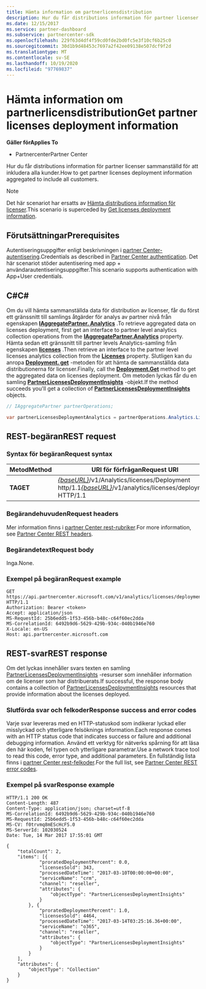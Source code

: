 ```yaml
---
title: Hämta information om partnerlicensdistribution
description: Hur du får distributions information för partner licenser sammanställd för att inkludera alla kunder.
ms.date: 12/15/2017
ms.service: partner-dashboard
ms.subservice: partnercenter-sdk
ms.openlocfilehash: 229f63d4df4f59cd0fde2bd0fc5e3f10cf6b25c0
ms.sourcegitcommit: 30d1b9d48453c7697a2f42ee09138e507dcf9f2d
ms.translationtype: MT
ms.contentlocale: sv-SE
ms.lasthandoff: 10/19/2020
ms.locfileid: "97769837"
---
```

# <a name="get-partner-licenses-deployment-information"></a><span data-ttu-id="75533-103">Hämta information om partnerlicensdistribution</span><span class="sxs-lookup"><span data-stu-id="75533-103">Get partner licenses deployment information</span></span>

<span data-ttu-id="75533-104">**Gäller för**</span><span class="sxs-lookup"><span data-stu-id="75533-104">**Applies To**</span></span>

- <span data-ttu-id="75533-105">Partnercenter</span><span class="sxs-lookup"><span data-stu-id="75533-105">Partner Center</span></span>

<span data-ttu-id="75533-106">Hur du får distributions information för partner licenser sammanställd för att inkludera alla kunder.</span><span class="sxs-lookup"><span data-stu-id="75533-106">How to get partner licenses deployment information aggregated to include all customers.</span></span>

> [!NOTE]
> <span data-ttu-id="75533-107">Det här scenariot har ersatts av [Hämta distributions information för licenser](get-licenses-deployment-information.md).</span><span class="sxs-lookup"><span data-stu-id="75533-107">This scenario is superceded by [Get licenses deployment information](get-licenses-deployment-information.md).</span></span>

## <a name="prerequisites"></a><span data-ttu-id="75533-108">Förutsättningar</span><span class="sxs-lookup"><span data-stu-id="75533-108">Prerequisites</span></span>

<span data-ttu-id="75533-109">Autentiseringsuppgifter enligt beskrivningen i [partner Center-autentisering](partner-center-authentication.md).</span><span class="sxs-lookup"><span data-stu-id="75533-109">Credentials as described in [Partner Center authentication](partner-center-authentication.md).</span></span> <span data-ttu-id="75533-110">Det här scenariot stöder autentisering med app + användarautentiseringsuppgifter.</span><span class="sxs-lookup"><span data-stu-id="75533-110">This scenario supports authentication with App+User credentials.</span></span>

## <a name="c"></a><span data-ttu-id="75533-111">C\#</span><span class="sxs-lookup"><span data-stu-id="75533-111">C\#</span></span>

<span data-ttu-id="75533-112">Om du vill hämta sammanställda data för distribution av licenser, får du först ett gränssnitt till samlings åtgärder för analys av partner nivå från egenskapen [**IAggregatePartner. Analytics**](/dotnet/api/microsoft.store.partnercenter.ipartner.analytics) .</span><span class="sxs-lookup"><span data-stu-id="75533-112">To retrieve aggregated data on licenses deployment, first get an interface to partner level analytics collection operations from the [**IAggregatePartner.Analytics**](/dotnet/api/microsoft.store.partnercenter.ipartner.analytics) property.</span></span> <span data-ttu-id="75533-113">Hämta sedan ett gränssnitt till partner levels Analytics-samling från egenskapen [**licenses**](/dotnet/api/microsoft.store.partnercenter.analytics.ipartneranalyticscollection.licenses) .</span><span class="sxs-lookup"><span data-stu-id="75533-113">Then retrieve an interface to the partner level licenses analytics collection from the [**Licenses**](/dotnet/api/microsoft.store.partnercenter.analytics.ipartneranalyticscollection.licenses) property.</span></span> <span data-ttu-id="75533-114">Slutligen kan du anropa [**Deployment. get**](/dotnet/api/microsoft.store.partnercenter.genericoperations.ientireentitycollectionretrievaloperations-2.get) -metoden för att hämta de sammanställda data distributionerna för licenser.</span><span class="sxs-lookup"><span data-stu-id="75533-114">Finally, call the [**Deployment.Get**](/dotnet/api/microsoft.store.partnercenter.genericoperations.ientireentitycollectionretrievaloperations-2.get) method to get the aggregated data on licenses deployment.</span></span> <span data-ttu-id="75533-115">Om metoden lyckas får du en samling [**PartnerLicensesDeploymentInsights**](/dotnet/api/microsoft.store.partnercenter.models.analytics.partnerlicensesdeploymentinsights) -objekt.</span><span class="sxs-lookup"><span data-stu-id="75533-115">If the method succeeds you'll get a collection of [**PartnerLicensesDeploymentInsights**](/dotnet/api/microsoft.store.partnercenter.models.analytics.partnerlicensesdeploymentinsights) objects.</span></span>

``` csharp
// IAggregatePartner partnerOperations;

var partnerLicensesDeploymentAnalytics = partnerOperations.Analytics.Licenses.Deployment.Get();
```

## <a name="rest-request"></a><span data-ttu-id="75533-116">REST-begäran</span><span class="sxs-lookup"><span data-stu-id="75533-116">REST request</span></span>

### <a name="request-syntax"></a><span data-ttu-id="75533-117">Syntax för begäran</span><span class="sxs-lookup"><span data-stu-id="75533-117">Request syntax</span></span>

| <span data-ttu-id="75533-118">Metod</span><span class="sxs-lookup"><span data-stu-id="75533-118">Method</span></span>  | <span data-ttu-id="75533-119">URI för förfrågan</span><span class="sxs-lookup"><span data-stu-id="75533-119">Request URI</span></span>                                                                           |
|---------|---------------------------------------------------------------------------------------|
| <span data-ttu-id="75533-120">**TA**</span><span class="sxs-lookup"><span data-stu-id="75533-120">**GET**</span></span> | <span data-ttu-id="75533-121">[*{baseURL}*](partner-center-rest-urls.md)/v1/Analytics/licenses/Deployment http/1.1</span><span class="sxs-lookup"><span data-stu-id="75533-121">[*{baseURL}*](partner-center-rest-urls.md)/v1/analytics/licenses/deployment HTTP/1.1</span></span> |

### <a name="request-headers"></a><span data-ttu-id="75533-122">Begärandehuvuden</span><span class="sxs-lookup"><span data-stu-id="75533-122">Request headers</span></span>

<span data-ttu-id="75533-123">Mer information finns i [partner Center rest-rubriker](headers.md).</span><span class="sxs-lookup"><span data-stu-id="75533-123">For more information, see [Partner Center REST headers](headers.md).</span></span>

### <a name="request-body"></a><span data-ttu-id="75533-124">Begärandetext</span><span class="sxs-lookup"><span data-stu-id="75533-124">Request body</span></span>

<span data-ttu-id="75533-125">Inga.</span><span class="sxs-lookup"><span data-stu-id="75533-125">None.</span></span>

### <a name="request-example"></a><span data-ttu-id="75533-126">Exempel på begäran</span><span class="sxs-lookup"><span data-stu-id="75533-126">Request example</span></span>

```http
GET https://api.partnercenter.microsoft.com/v1/analytics/licenses/deployment HTTP/1.1
Authorization: Bearer <token>
Accept: application/json
MS-RequestId: 25b6edd5-1f53-456b-b48c-c64f60ec2dda
MS-CorrelationId: 6492b9d6-5629-429b-934c-040b1946e760
X-Locale: en-US
Host: api.partnercenter.microsoft.com
```

## <a name="rest-response"></a><span data-ttu-id="75533-127">REST-svar</span><span class="sxs-lookup"><span data-stu-id="75533-127">REST response</span></span>

<span data-ttu-id="75533-128">Om det lyckas innehåller svars texten en samling [PartnerLicensesDeploymentInsights](analytics-resources.md#partnerlicensesdeploymentinsights) -resurser som innehåller information om de licenser som har distribuerats.</span><span class="sxs-lookup"><span data-stu-id="75533-128">If successful, the response body contains a collection of [PartnerLicensesDeploymentInsights](analytics-resources.md#partnerlicensesdeploymentinsights) resources that provide information about the licenses deployed.</span></span>

### <a name="response-success-and-error-codes"></a><span data-ttu-id="75533-129">Slutförda svar och felkoder</span><span class="sxs-lookup"><span data-stu-id="75533-129">Response success and error codes</span></span>

<span data-ttu-id="75533-130">Varje svar levereras med en HTTP-statuskod som indikerar lyckad eller misslyckad och ytterligare felsöknings information.</span><span class="sxs-lookup"><span data-stu-id="75533-130">Each response comes with an HTTP status code that indicates success or failure and additional debugging information.</span></span> <span data-ttu-id="75533-131">Använd ett verktyg för nätverks spårning för att läsa den här koden, fel typen och ytterligare parametrar.</span><span class="sxs-lookup"><span data-stu-id="75533-131">Use a network trace tool to read this code, error type, and additional parameters.</span></span> <span data-ttu-id="75533-132">En fullständig lista finns i [partner Center rest-felkoder](error-codes.md).</span><span class="sxs-lookup"><span data-stu-id="75533-132">For the full list, see [Partner Center REST error codes](error-codes.md).</span></span>

### <a name="response-example"></a><span data-ttu-id="75533-133">Exempel på svar</span><span class="sxs-lookup"><span data-stu-id="75533-133">Response example</span></span>

```http
HTTP/1.1 200 OK
Content-Length: 487
Content-Type: application/json; charset=utf-8
MS-CorrelationId: 6492b9d6-5629-429b-934c-040b1946e760
MS-RequestId: 25b6edd5-1f53-456b-b48c-c64f60ec2dda
MS-CV: f0trvmq8mEScHcFS.0
MS-ServerId: 102030524
Date: Tue, 14 Mar 2017 17:55:01 GMT

{
    "totalCount": 2,
    "items": [{
            "proratedDeploymentPercent": 0.0,
            "licensesSold": 343,
            "processedDateTime": "2017-03-10T00:00:00+00:00",
            "serviceName": "crm",
            "channel": "reseller",
            "attributes": {
                "objectType": "PartnerLicensesDeploymentInsights"
            }
        }, {
            "proratedDeploymentPercent": 1.0,
            "licensesSold": 4464,
            "processedDateTime": "2017-03-14T03:25:16.36+00:00",
            "serviceName": "o365",
            "channel": "reseller",
            "attributes": {
                "objectType": "PartnerLicensesDeploymentInsights"
            }
        }
    ],
    "attributes": {
        "objectType": "Collection"
    }
}
```
